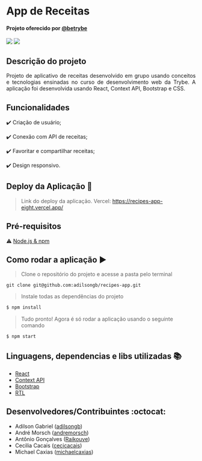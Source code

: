 # App de Receitas

<h4>Projeto oferecido por <a href="https://www.betrybe.com/">@betrybe</a></h4>

<p>
  <img src="https://img.shields.io/static/v1?label=react&message=framework&color=blue&style=for-the-badge&logo=REACT"/>
  <img src="http://img.shields.io/static/v1?label=STATUS&message=CONCLUIDO&color=GREEN&style=for-the-badge"/>
</p>

## Descrição do projeto 

<p align="justify">
  Projeto de aplicativo de receitas desenvolvido em grupo usando conceitos e tecnologias ensinadas no curso de desenvolvimento web da Trybe. A aplicação foi desenvolvida usando React, Context API, Bootstrap e CSS.
</p>

## Funcionalidades

:heavy_check_mark: Criação de usuário;

:heavy_check_mark: Conexão com API de receitas;

:heavy_check_mark: Favoritar e compartilhar receitas;

:heavy_check_mark: Design responsivo.

## Deploy da Aplicação :dash:

> Link do deploy da aplicação. Vercel: https://recipes-app-eight.vercel.app/

## Pré-requisitos

:warning: [Node.js & npm ](https://nodejs.org/en/download/)

## Como rodar a aplicação :arrow_forward:

> Clone o repositório do projeto e acesse a pasta pelo terminal

```
git clone git@github.com:adilsongb/recipes-app.git
```

> Instale todas as dependências do projeto

```bash
$ npm install 
```

> Tudo pronto! Agora é só rodar a aplicação usando o seguinte comando

```bash
$ npm start 
```


## Linguagens, dependencias e libs utilizadas :books:

- [React](https://pt-br.reactjs.org/docs/create-a-new-react-app.html)
- [Context API](https://pt-br.reactjs.org/docs/context.html)
- [Bootstrap](https://getbootstrap.com/)
- [RTL](https://testing-library.com/docs/react-testing-library/intro/)

## Desenvolvedores/Contribuintes :octocat:

- Adilson Gabriel ([adilsongb](https://github.com/adilsongb))
- André Morsch ([andremorsch](https://github.com/andremorsch))
- Antônio Gonçalves ([Raikouve](https://github.com/Raikouve))
- Cecilia Cacais ([cecicacais](https://github.com/cecicacais))
- Michael Caxias ([michaelcaxias](https://github.com/michaelcaxias))

